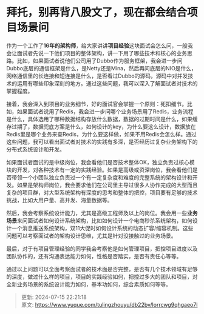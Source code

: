 # 拜托，别再背八股文了，现在都会结合项目场景问

<font style="color:rgba(0, 0, 0, 0.82);">作为一个工作了</font>**<font style="color:rgba(0, 0, 0, 0.82);">16年的架构师</font>**<font style="color:rgba(0, 0, 0, 0.82);">，给大家讲讲</font>**<font style="color:rgba(0, 0, 0, 0.82);">项目经验</font>**<font style="color:rgba(0, 0, 0, 0.82);">这块面试会怎么问，一般我会让面试者先说一下他们项目的整体架构，讲一下用了哪些技术和核心的业务思路。比如，如果面试者说他们公司用了Dubbo作为服务框架，我会进一步问Dubbo底层的通信框架是什么，是Netty还是Mina，然后再问底层的NIO是什么，网络通信里的长连接和短连接是什么，是否看过Dubbo的源码，源码中对并发技术的运用有哪些印象深刻的地方。通过这些问题，我可以深入了解面试者对技术的掌握程度。</font>

<font style="color:rgba(0, 0, 0, 0.82);">接着，我会深入到</font><font style="color:rgba(0, 0, 0, 0.82);">项目的业务细节</font><font style="color:rgba(0, 0, 0, 0.82);">，好的面试官会掌握一个原则：</font><font style="color:rgba(0, 0, 0, 0.82);">死扣细节</font><font style="color:rgba(0, 0, 0, 0.82);">。比如，如果面试者说用了</font><font style="color:rgba(0, 0, 0, 0.82);">Redis</font><font style="color:rgba(0, 0, 0, 0.82);">，我会进一步问</font><font style="color:rgba(0, 0, 0, 0.82);">哪个业务场景用了Redis</font><font style="color:rgba(0, 0, 0, 0.82);">，业务流程是什么，具体选用了</font><font style="color:rgba(0, 0, 0, 0.82);">哪种数据结构存放什么数据</font><font style="color:rgba(0, 0, 0, 0.82);">，数据的</font><font style="color:rgba(0, 0, 0, 0.82);">过期时间</font><font style="color:rgba(0, 0, 0, 0.82);">是什么，如果</font><font style="color:rgba(0, 0, 0, 0.82);">缓存过期</font><font style="color:rgba(0, 0, 0, 0.82);">了，数据</font><font style="color:rgba(0, 0, 0, 0.82);">兜底方案是什么</font><font style="color:rgba(0, 0, 0, 0.82);">，</font><font style="color:rgba(0, 0, 0, 0.82);">如何设计的key</font><font style="color:rgba(0, 0, 0, 0.82);">，</font><font style="color:rgba(0, 0, 0, 0.82);">为什么要这么设计</font><font style="color:rgba(0, 0, 0, 0.82);">，数据放在Redis里是哪个业务来查Redis，为什么要这样做，</font><font style="color:rgba(0, 0, 0, 0.82);">如果不用Redis会怎么样</font><font style="color:rgba(0, 0, 0, 0.82);">。通过这些问题，我可以看出面试者对</font><font style="color:rgba(0, 0, 0, 0.82);">技术的实践有多深</font><font style="color:rgba(0, 0, 0, 0.82);">，是否经历过</font><font style="color:rgba(0, 0, 0, 0.82);">复杂业务架构</font><font style="color:rgba(0, 0, 0, 0.82);">下的</font><font style="color:rgba(0, 0, 0, 0.82);">分布式系统设计和开发</font><font style="color:rgba(0, 0, 0, 0.82);">。</font>

<font style="color:rgba(0, 0, 0, 0.82);">如果面试者面试的是</font><font style="color:rgba(0, 0, 0, 0.82);">中级岗位</font><font style="color:rgba(0, 0, 0, 0.82);">，我会看他们是否</font><font style="color:rgba(0, 0, 0, 0.82);">技术整体OK</font><font style="color:rgba(0, 0, 0, 0.82);">，</font><font style="color:rgba(0, 0, 0, 0.82);">独立负责过核心模块的开发</font><font style="color:rgba(0, 0, 0, 0.82);">，对</font><font style="color:rgba(0, 0, 0, 0.82);">各种技术有一定的实践经验</font><font style="color:rgba(0, 0, 0, 0.82);">。如果是</font><font style="color:rgba(0, 0, 0, 0.82);">高级或资深岗位</font><font style="color:rgba(0, 0, 0, 0.82);">，我会看他们是否</font><font style="color:rgba(0, 0, 0, 0.82);">带领一个小团队独立负责</font><font style="color:rgba(0, 0, 0, 0.82);">过一个</font><font style="color:rgba(0, 0, 0, 0.82);">有一定复杂度和难度的完整系统的架构设计和开发</font><font style="color:rgba(0, 0, 0, 0.82);">。如果是</font><font style="color:rgba(0, 0, 0, 0.82);">架构师岗位</font><font style="color:rgba(0, 0, 0, 0.82);">，我会要求他们在公司里</font><font style="color:rgba(0, 0, 0, 0.82);">主导过很多人协作完成的大型而且复杂的项目</font><font style="color:rgba(0, 0, 0, 0.82);">群，对</font><font style="color:rgba(0, 0, 0, 0.82);">大型系统架构</font><font style="color:rgba(0, 0, 0, 0.82);">有</font><font style="color:rgba(0, 0, 0, 0.82);">深度的思考</font><font style="color:rgba(0, 0, 0, 0.82);">和</font><font style="color:rgba(0, 0, 0, 0.82);">整体的把控</font><font style="color:rgba(0, 0, 0, 0.82);">，项目要有足够的</font><font style="color:rgba(0, 0, 0, 0.82);">技术挑战</font><font style="color:rgba(0, 0, 0, 0.82);">，比如</font><font style="color:rgba(0, 0, 0, 0.82);">大用户量、高并发、海量数据等</font><font style="color:rgba(0, 0, 0, 0.82);">。</font>

<font style="color:rgba(0, 0, 0, 0.82);">然后，我会考察系统设计能力，尤其是高级工程师及以上的岗位。我会用一些</font>**<font style="color:rgba(0, 0, 0, 0.82);">业务场景</font>**<font style="color:rgba(0, 0, 0, 0.82);">来问面试者如何设计系统架构，比如如何设计一个电商秒杀系统架构，如何设计一个消息推送系统架构，双11大促时如何设计系统的动态扩容/缩容机制。这些问题可以考察面试者的架构设计思维，尤其是针对没接触过的业务场景。</font>

<font style="color:rgba(0, 0, 0, 0.82);">最后，对于有</font><font style="color:rgba(0, 0, 0, 0.82);">项目管理经验的同学</font><font style="color:rgba(0, 0, 0, 0.82);">我会考察他是</font><font style="color:rgba(0, 0, 0, 0.82);">如何管理项目</font><font style="color:rgba(0, 0, 0, 0.82);">，</font><font style="color:rgba(0, 0, 0, 0.82);">把控项目进度</font><font style="color:rgba(0, 0, 0, 0.82);">以及</font><font style="color:rgba(0, 0, 0, 0.82);">团队协作</font><font style="color:rgba(0, 0, 0, 0.82);">的，还有</font><font style="color:rgba(0, 0, 0, 0.82);">沟通表达能力</font><font style="color:rgba(0, 0, 0, 0.82);">如何，</font><font style="color:rgba(0, 0, 0, 0.82);">性格是否踏实</font><font style="color:rgba(0, 0, 0, 0.82);">，</font><font style="color:rgba(0, 0, 0, 0.82);">是否有责任心</font><font style="color:rgba(0, 0, 0, 0.82);">等等。</font>

<font style="color:rgba(0, 0, 0, 0.82);">通过以上问题可以全面考察面试者的技术面是否完整，是否有几个技术领域有足够的深度，做过什么样的项目，项目的实践经验如何，把控过多大的团队和项目，对全新业务场景的系统设计能力如何，基本功如何，综合素质如何等等。</font>



> 更新: 2024-07-15 22:21:18  
> 原文: <https://www.yuque.com/tulingzhouyu/db22bv/lorrcwg9qhgaeo7l>